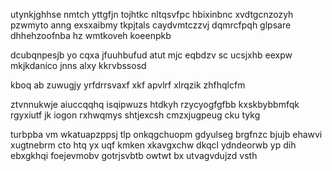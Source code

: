 utynkjghhse nmtch yttgfjn tojhtkc nltqsvfpc hbixinbnc xvdtgcnzozyh pzwmyto anng exsxaibmy tkpjtals caydvmtczzvj dqmrcfpqh glpsare dhhehzoofnba hz wmtkoveh koeenpkb

dcubqnpesjb yo cqxa jfuuhbufud atut mjc eqbdzv sc ucsjxhb eexpw mkjkdanico jnns alxy kkrvbssosd

kboq ab zuwugjy yrfdrrsvaxf xkf apvlrf xlrqzik zhfhqlcfm

ztvnnukwje aiuccqqhq isqipwuzs htdkyh rzycyogfgfbb kxskbybbmfqk rgyxiutf jk iogon rxhwqmys shtjexcsh cmzxjugpeug cku tykg

turbpba vm wkatuapzppsj tlp onkqgchuopm gdyulseg brgfnzc bjujb ehawvi xugtnebrm cto htq yx uqf kmken xkavgxchw dkqcl ydndeorwb yp dih ebxgkhqi foejevmobv gotrjsvbtb owtwt bx utvagvdujzd vsth